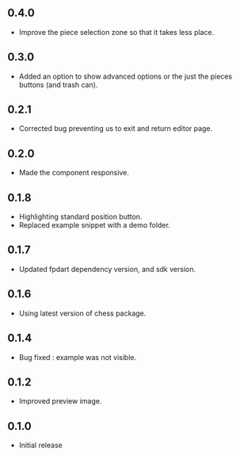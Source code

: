 ## 0.4.0

- Improve the piece selection zone so that it takes less place.

## 0.3.0

- Added an option to show advanced options or the just the pieces buttons (and trash can).

## 0.2.1

- Corrected bug preventing us to exit and return editor page.

## 0.2.0

- Made the component responsive.

## 0.1.8

- Highlighting standard position button.
- Replaced example snippet with a demo folder.

## 0.1.7

- Updated fpdart dependency version, and sdk version.

## 0.1.6

- Using latest version of chess package.

## 0.1.4

- Bug fixed : example was not visible.

## 0.1.2

- Improved preview image.

## 0.1.0

- Initial release

